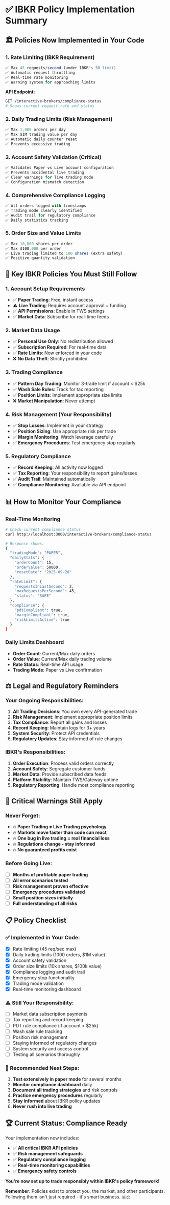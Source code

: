 # ✅ IBKR Policy Implementation Summary

## 🏛️ **Policies Now Implemented in Your Code**

### **1. Rate Limiting (IBKR Requirement)**
```typescript
✅ Max 45 requests/second (under IBKR's 50 limit)
✅ Automatic request throttling
✅ Real-time rate monitoring
✅ Warning system for approaching limits
```

**API Endpoint:**
```bash
GET /interactive-brokers/compliance-status
# Shows current request rate and status
```

### **2. Daily Trading Limits (Risk Management)**
```typescript
✅ Max 1,000 orders per day
✅ Max $1M trading value per day  
✅ Automatic daily counter reset
✅ Prevents excessive trading
```

### **3. Account Safety Validation (Critical)**
```typescript
✅ Validates Paper vs Live account configuration
✅ Prevents accidental live trading
✅ Clear warnings for live trading mode
✅ Configuration mismatch detection
```

### **4. Comprehensive Compliance Logging**
```typescript
✅ All orders logged with timestamps
✅ Trading mode clearly identified
✅ Audit trail for regulatory compliance
✅ Daily statistics tracking
```

### **5. Order Size and Value Limits**
```typescript
✅ Max 10,000 shares per order
✅ Max $100,000 per order
✅ Live trading limited to 100 shares (extra safety)
✅ Positive quantity validation
```

## 🎯 **Key IBKR Policies You Must Still Follow**

### **1. Account Setup Requirements**
- ✅ **Paper Trading**: Free, instant access
- ⚠️ **Live Trading**: Requires account approval + funding
- ✅ **API Permissions**: Enable in TWS settings
- ✅ **Market Data**: Subscribe for real-time feeds

### **2. Market Data Usage**
- ✅ **Personal Use Only**: No redistribution allowed
- ✅ **Subscription Required**: For real-time data
- ✅ **Rate Limits**: Now enforced in your code
- ❌ **No Data Theft**: Strictly prohibited

### **3. Trading Compliance**
- ✅ **Pattern Day Trading**: Monitor 3-trade limit if account < $25k
- ✅ **Wash Sale Rules**: Track for tax reporting
- ✅ **Position Limits**: Implement appropriate size limits
- ❌ **Market Manipulation**: Never attempt

### **4. Risk Management (Your Responsibility)**
- ✅ **Stop Losses**: Implement in your strategy
- ✅ **Position Sizing**: Use appropriate risk per trade
- ✅ **Margin Monitoring**: Watch leverage carefully
- ✅ **Emergency Procedures**: Test emergency stop regularly

### **5. Regulatory Compliance**
- ✅ **Record Keeping**: All activity now logged
- ✅ **Tax Reporting**: Your responsibility to report gains/losses
- ✅ **Audit Trail**: Maintained automatically
- ✅ **Compliance Monitoring**: Available via API endpoint

## 📊 **How to Monitor Your Compliance**

### **Real-Time Monitoring**
```bash
# Check current compliance status
curl http://localhost:3000/interactive-brokers/compliance-status

# Response shows:
{
  "tradingMode": "PAPER",
  "dailyStats": {
    "orderCount": 15,
    "orderValue": 50000,
    "resetDate": "2025-09-28"
  },
  "rateLimit": {
    "requestsInLastSecond": 2,
    "maxRequestsPerSecond": 45,
    "status": "SAFE"
  },
  "compliance": {
    "pdtCompliant": true,
    "marginCompliant": true, 
    "riskLimitsActive": true
  }
}
```

### **Daily Limits Dashboard**
- **Order Count**: Current/Max daily orders
- **Order Value**: Current/Max daily trading volume  
- **Rate Status**: Real-time API usage
- **Trading Mode**: Paper vs Live confirmation

## ⚖️ **Legal and Regulatory Reminders**

### **Your Ongoing Responsibilities:**
1. **All Trading Decisions**: You own every API-generated trade
2. **Risk Management**: Implement appropriate position limits
3. **Tax Compliance**: Report all gains and losses
4. **Record Keeping**: Maintain logs for 3+ years
5. **System Security**: Protect API credentials
6. **Regulatory Updates**: Stay informed of rule changes

### **IBKR's Responsibilities:**
1. **Order Execution**: Process valid orders correctly
2. **Account Safety**: Segregate customer funds
3. **Market Data**: Provide subscribed data feeds
4. **Platform Stability**: Maintain TWS/Gateway uptime
5. **Regulatory Reporting**: Handle most compliance reporting

## 🚨 **Critical Warnings Still Apply**

### **Never Forget:**
- 🔥 **Paper Trading ≠ Live Trading psychology**
- 🔥 **Markets move faster than code can react**
- 🔥 **One bug in live trading = real financial loss**
- 🔥 **Regulations change - stay informed**
- 🔥 **No guaranteed profits exist**

### **Before Going Live:**
- [ ] **Months of profitable paper trading**
- [ ] **All error scenarios tested**
- [ ] **Risk management proven effective**
- [ ] **Emergency procedures validated**
- [ ] **Small position sizes initially**
- [ ] **Full understanding of all risks**

## 📋 **Policy Checklist**

### **✅ Implemented in Your Code:**
- [x] Rate limiting (45 req/sec max)
- [x] Daily trading limits (1000 orders, $1M value)
- [x] Account safety validation
- [x] Order size limits (10k shares, $100k value)
- [x] Compliance logging and audit trail
- [x] Emergency stop functionality
- [x] Trading mode validation
- [x] Real-time monitoring dashboard

### **⚠️ Still Your Responsibility:**
- [ ] Market data subscription payments
- [ ] Tax reporting and record keeping
- [ ] PDT rule compliance (if account < $25k)
- [ ] Wash sale rule tracking
- [ ] Position risk management
- [ ] Staying informed of regulatory changes
- [ ] System security and access control
- [ ] Testing all scenarios thoroughly

### **🎯 Recommended Next Steps:**
1. **Test extensively in paper mode** for several months
2. **Monitor compliance dashboard** daily
3. **Document all trading strategies** and risk controls
4. **Practice emergency procedures** regularly  
5. **Stay informed** about IBKR policy updates
6. **Never rush into live trading**

## 🏆 **Current Status: Compliance Ready**

Your implementation now includes:
- ✅ **All critical IBKR API policies**
- ✅ **Risk management safeguards** 
- ✅ **Regulatory compliance logging**
- ✅ **Real-time monitoring capabilities**
- ✅ **Emergency safety controls**

**You're now set up to trade responsibly within IBKR's policy framework!**

**Remember**: Policies exist to protect you, the market, and other participants. Following them isn't just required - it's smart business. 📊⚖️